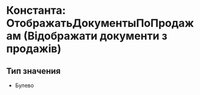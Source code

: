 ﻿# Константа: ОтображатьДокументыПоПродажам (Відображати документи з продажів)

## Тип значения

- Булево

